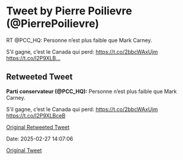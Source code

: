 # Tweet by Pierre Poilievre (@PierrePoilievre)

RT @PCC_HQ: Personne n’est plus faible que Mark Carney.

S’il gagne, c’est le Canada qui perd: https://t.co/2bbcWAxUjm https://t.co/l2P9XLB…

## Retweeted Tweet

**Parti conservateur (@PCC_HQ):** Personne n’est plus faible que Mark Carney.

S’il gagne, c’est le Canada qui perd: https://t.co/2bbcWAxUjm https://t.co/l2P9XLBceB

[Original Retweeted Tweet](https://x.com/PCC_HQ/status/1895111846639567171)

Date: 2025-02-27 14:07:06

[Original Tweet](https://x.com/PierrePoilievre/status/1895113432178811105)
